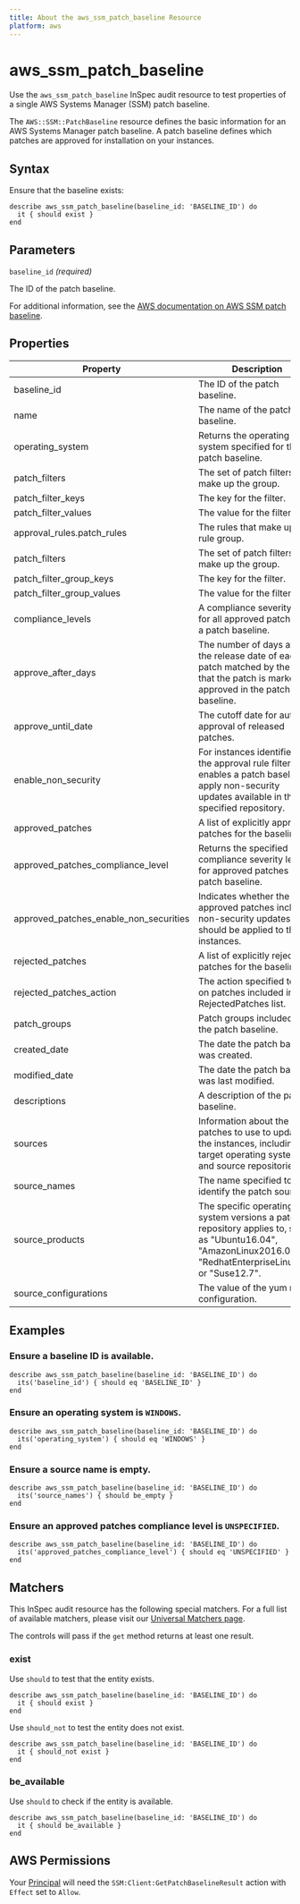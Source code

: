 ```yaml
---
title: About the aws_ssm_patch_baseline Resource
platform: aws
---
```


# aws_ssm_patch_baseline

Use the `aws_ssm_patch_baseline` InSpec audit resource to test properties of a single AWS Systems Manager (SSM) patch baseline.

The `AWS::SSM::PatchBaseline` resource defines the basic information for an AWS Systems Manager patch baseline. A patch baseline defines which patches are approved for installation on your instances.

## Syntax

Ensure that the baseline exists:

    describe aws_ssm_patch_baseline(baseline_id: 'BASELINE_ID') do
      it { should exist }
    end

## Parameters

`baseline_id` _(required)_

The ID of the patch baseline.

For additional information, see the [AWS documentation on AWS SSM patch baseline](https://docs.aws.amazon.com/AWSCloudFormation/latest/UserGuide/aws-resource-ssm-patchbaseline.html).

## Properties

| Property | Description | Fields |
| --- | --- | --- |
| baseline_id | The ID of the patch baseline. | baseline_id |
| name | The name of the patch baseline. | name |
| operating_system | Returns the operating system specified for the patch baseline. | operating_system |
| patch_filters | The set of patch filters that make up the group. | patch_filters |
| patch_filter_keys | The key for the filter. | patch_filters.key |
| patch_filter_values | The value for the filter key. | patch_filters.values |
| approval_rules.patch_rules | The rules that make up the rule group. | patch_rules |
| patch_filters | The set of patch filters that make up the group. | patch_filter_group.patch_filters |
| patch_filter_group_keys | The key for the filter. | patch_filter_group.patch_filters.key |
| patch_filter_group_values | The value for the filter key. | patch_filter_group.patch_filters.values |
| compliance_levels | A compliance severity level for all approved patches in a patch baseline. | compliance_level |
| approve_after_days | The number of days after the release date of each patch matched by the rule that the patch is marked as approved in the patch baseline. | approve_after_days |
| approve_until_date | The cutoff date for auto approval of released patches. | approve_until_date |
| enable_non_security | For instances identified by the approval rule filters, enables a patch baseline to apply non-security updates available in the specified repository. | enable_non_security |
| approved_patches | A list of explicitly approved patches for the baseline. | approved_patches |
| approved_patches_compliance_level | Returns the specified compliance severity level for approved patches in the patch baseline. | approved_patches_compliance_level |
| approved_patches_enable_non_securities | Indicates whether the list of approved patches includes non-security updates that should be applied to the instances. | approved_patches_enable_non_security |
| rejected_patches | A list of explicitly rejected patches for the baseline. | rejected_patches |
| rejected_patches_action | The action specified to take on patches included in the RejectedPatches list. | rejected_patches_action |
| patch_groups | Patch groups included in the patch baseline. | patch_groups |
| created_date | The date the patch baseline was created. | created_date |
| modified_date | The date the patch baseline was last modified. | modified_date |
| descriptions | A description of the patch baseline. | description |
| sources | Information about the patches to use to update the instances, including target operating systems and source repositories. | sources |
| source_names | The name specified to identify the patch source. | sources.name |
| source_products | The specific operating system versions a patch repository applies to, such as "Ubuntu16.04", "AmazonLinux2016.09", "RedhatEnterpriseLinux7.2" or "Suse12.7". | sources.products |
| source_configurations | The value of the yum repo configuration. | sources.configuration |

## Examples

### Ensure a baseline ID is available.

    describe aws_ssm_patch_baseline(baseline_id: 'BASELINE_ID') do
      its('baseline_id') { should eq 'BASELINE_ID' }
    end

### Ensure an operating system is `WINDOWS`.

    describe aws_ssm_patch_baseline(baseline_id: 'BASELINE_ID') do
      its('operating_system') { should eq 'WINDOWS' }
    end

### Ensure a source name is empty.

    describe aws_ssm_patch_baseline(baseline_id: 'BASELINE_ID') do
      its('source_names') { should be_empty }
    end

### Ensure an approved patches compliance level is `UNSPECIFIED`.

    describe aws_ssm_patch_baseline(baseline_id: 'BASELINE_ID') do
      its('approved_patches_compliance_level') { should eq 'UNSPECIFIED' }
    end

## Matchers

This InSpec audit resource has the following special matchers. For a full list of available matchers, please visit our [Universal Matchers page](https://www.inspec.io/docs/reference/matchers/).

The controls will pass if the `get` method returns at least one result.

### exist

Use `should` to test that the entity exists.

    describe aws_ssm_patch_baseline(baseline_id: 'BASELINE_ID') do
      it { should exist }
    end

Use `should_not` to test the entity does not exist.

    describe aws_ssm_patch_baseline(baseline_id: 'BASELINE_ID') do
      it { should_not exist }
    end

### be_available

Use `should` to check if the entity is available.

    describe aws_ssm_patch_baseline(baseline_id: 'BASELINE_ID') do
      it { should be_available }
    end

## AWS Permissions

Your [Principal](https://docs.aws.amazon.com/IAM/latest/UserGuide/intro-structure.html#intro-structure-principal) will need the `SSM:Client:GetPatchBaselineResult` action with `Effect` set to `Allow`.
